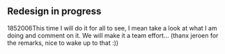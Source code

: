 <article><h1>Redesign in progress</h1><time><span class="day">18</span><span class="month">5</span><span class="year">2006</span></time>This time I will do it for all to see, I mean take a look at what I am doing and comment on it. We will make it a team effort... (thanx jeroen for the remarks, nice to wake up to that :))</article>
